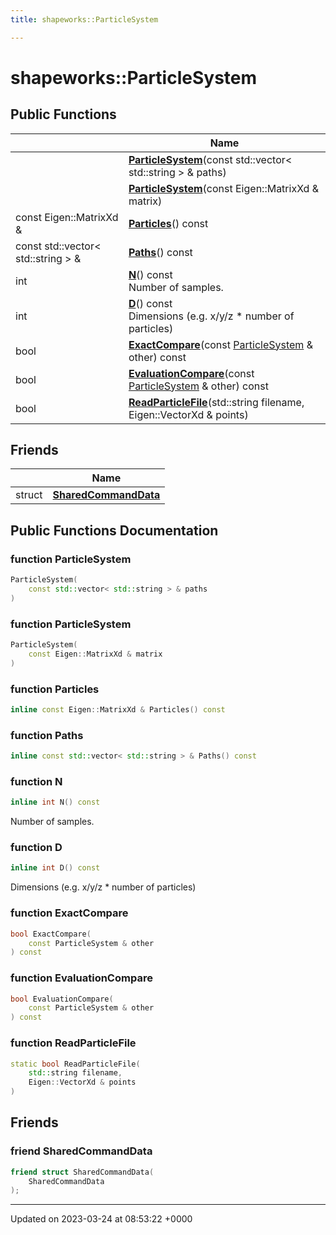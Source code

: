 ```yaml
---
title: shapeworks::ParticleSystem

---
```


# shapeworks::ParticleSystem





## Public Functions

|                | Name           |
| -------------- | -------------- |
| | **[ParticleSystem](../Classes/classshapeworks_1_1ParticleSystem.md#function-particlesystem)**(const std::vector< std::string > & paths) |
| | **[ParticleSystem](../Classes/classshapeworks_1_1ParticleSystem.md#function-particlesystem)**(const Eigen::MatrixXd & matrix) |
| const Eigen::MatrixXd & | **[Particles](../Classes/classshapeworks_1_1ParticleSystem.md#function-particles)**() const |
| const std::vector< std::string > & | **[Paths](../Classes/classshapeworks_1_1ParticleSystem.md#function-paths)**() const |
| int | **[N](../Classes/classshapeworks_1_1ParticleSystem.md#function-n)**() const<br>Number of samples.  |
| int | **[D](../Classes/classshapeworks_1_1ParticleSystem.md#function-d)**() const<br>Dimensions (e.g. x/y/z * number of particles)  |
| bool | **[ExactCompare](../Classes/classshapeworks_1_1ParticleSystem.md#function-exactcompare)**(const [ParticleSystem](../Classes/classshapeworks_1_1ParticleSystem.md) & other) const |
| bool | **[EvaluationCompare](../Classes/classshapeworks_1_1ParticleSystem.md#function-evaluationcompare)**(const [ParticleSystem](../Classes/classshapeworks_1_1ParticleSystem.md) & other) const |
| bool | **[ReadParticleFile](../Classes/classshapeworks_1_1ParticleSystem.md#function-readparticlefile)**(std::string filename, Eigen::VectorXd & points) |

## Friends

|                | Name           |
| -------------- | -------------- |
| struct | **[SharedCommandData](../Classes/classshapeworks_1_1ParticleSystem.md#friend-sharedcommanddata)**  |

## Public Functions Documentation

### function ParticleSystem

```cpp
ParticleSystem(
    const std::vector< std::string > & paths
)
```


### function ParticleSystem

```cpp
ParticleSystem(
    const Eigen::MatrixXd & matrix
)
```


### function Particles

```cpp
inline const Eigen::MatrixXd & Particles() const
```


### function Paths

```cpp
inline const std::vector< std::string > & Paths() const
```


### function N

```cpp
inline int N() const
```

Number of samples. 

### function D

```cpp
inline int D() const
```

Dimensions (e.g. x/y/z * number of particles) 

### function ExactCompare

```cpp
bool ExactCompare(
    const ParticleSystem & other
) const
```


### function EvaluationCompare

```cpp
bool EvaluationCompare(
    const ParticleSystem & other
) const
```


### function ReadParticleFile

```cpp
static bool ReadParticleFile(
    std::string filename,
    Eigen::VectorXd & points
)
```


## Friends

### friend SharedCommandData

```cpp
friend struct SharedCommandData(
    SharedCommandData 
);
```


-------------------------------

Updated on 2023-03-24 at 08:53:22 +0000